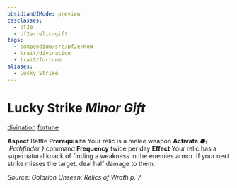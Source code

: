 ```yaml
---
obsidianUIMode: preview
cssclasses:
  - pf2e
  - pf2e-relic-gift
tags:
  - compendium/src/pf2e/RoW
  - trait/divination
  - trait/fortune
aliases:
  - Lucky Strike
---
```

# Lucky Strike *Minor Gift*  
[divination](rules/traits/divination.md "Divination Item Trait")  [fortune](rules/traits/fortune.md "Fortune Item Trait")  

**Aspect** Battle
**Prerequisite** Your relic is a melee weapon
**Activate** *⭓{ .Pathfinder }* command
**Frequency** twice per day
**Effect** Your relic has a supernatural knack of finding a weakness in the enemies armor. If your next strike misses the target, deal half damage to them.

*Source: Golarion Unseen: Relics of Wrath p. 7*  